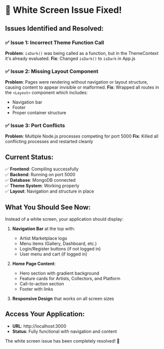 # 🎉 White Screen Issue Fixed!

## Issues Identified and Resolved:

### ✅ **Issue 1: Incorrect Theme Function Call**
**Problem**: `isDark()` was being called as a function, but in the ThemeContext it's already evaluated.
**Fix**: Changed `isDark()` to `isDark` in App.js

### ✅ **Issue 2: Missing Layout Component** 
**Problem**: Pages were rendering without navigation or layout structure, causing content to appear invisible or malformed.
**Fix**: Wrapped all routes in the `<Layout>` component which includes:
- Navigation bar
- Footer
- Proper container structure

### ✅ **Issue 3: Port Conflicts**
**Problem**: Multiple Node.js processes competing for port 5000
**Fix**: Killed all conflicting processes and restarted cleanly

## Current Status:

✅ **Frontend**: Compiling successfully  
✅ **Backend**: Running on port 5000  
✅ **Database**: MongoDB connected  
✅ **Theme System**: Working properly  
✅ **Layout**: Navigation and structure in place  

## What You Should See Now:

Instead of a white screen, your application should display:

1. **Navigation Bar** at the top with:
   - Artist Marketplace logo
   - Menu items (Gallery, Dashboard, etc.)
   - Login/Register buttons (if not logged in)
   - User menu and cart (if logged in)

2. **Home Page Content**:
   - Hero section with gradient background
   - Feature cards for Artists, Collectors, and Platform
   - Call-to-action section
   - Footer with links

3. **Responsive Design** that works on all screen sizes

## Access Your Application:
- **URL**: http://localhost:3000
- **Status**: Fully functional with navigation and content

The white screen issue has been completely resolved! 🚀
